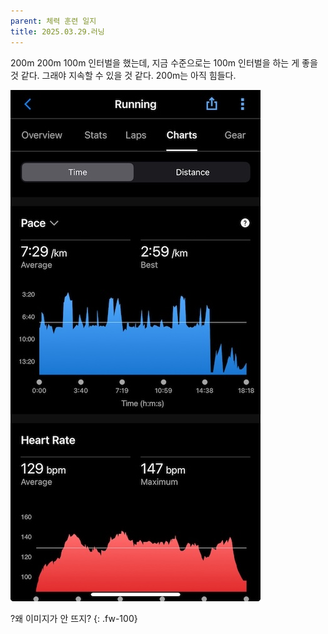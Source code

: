```yaml
---
parent: 체력 훈련 일지
title: 2025.03.29.러닝
---
```


200m 200m 100m 인터벌을 했는데, 지금 수준으로는 100m 인터벌을 하는 게 좋을 것 같다. 그래야 지속할 수 있을 것 같다. 200m는 아직 힘들다. 

![](../../assets/images/2025-03-29-Run.jpeg)


?왜 이미지가 안 뜨지? 
{: .fw-100}